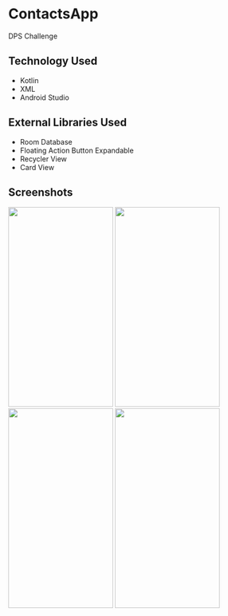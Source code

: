 # ContactsApp

DPS Challenge

## Technology Used

* Kotlin
* XML
* Android Studio

## External Libraries Used

* Room Database
* Floating Action Button Expandable
* Recycler View
* Card View

## Screenshots
<img src="https://user-images.githubusercontent.com/55145996/138486537-cf9ded66-4c32-4916-b355-f62978b54a76.jpg" width="210" height="400">  <img src="https://user-images.githubusercontent.com/55145996/138486979-5b0e88d2-7d9d-44ea-afeb-453e28a14ce2.jpg" width="210" height="400">  <img src="https://user-images.githubusercontent.com/55145996/138487076-72ca554d-f650-4730-b4a8-830b7a0f7f34.jpg" width="210" height="400">  <img src="https://user-images.githubusercontent.com/55145996/138487113-3692171e-d9e6-4059-8c12-c97239169a4d.jpg" width="210" height="400">
